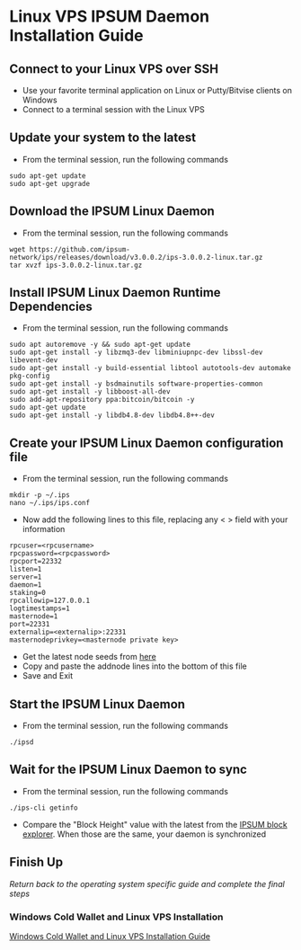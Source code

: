 # Linux VPS IPSUM Daemon Installation Guide

## Connect to your Linux VPS over SSH

  * Use your favorite terminal application on Linux or Putty/Bitvise clients on Windows
  * Connect to a terminal session with the Linux VPS
  
## Update your system to the latest

  * From the terminal session, run the following commands
  ```
  sudo apt-get update
  sudo apt-get upgrade
  ```
  
## Download the IPSUM Linux Daemon

  * From the terminal session, run the following commands
  ```
  wget https://github.com/ipsum-network/ips/releases/download/v3.0.0.2/ips-3.0.0.2-linux.tar.gz
  tar xvzf ips-3.0.0.2-linux.tar.gz
  ```
  
## Install IPSUM Linux Daemon Runtime Dependencies

  * From the terminal session, run the following commands
  ```
  sudo apt autoremove -y && sudo apt-get update
  sudo apt-get install -y libzmq3-dev libminiupnpc-dev libssl-dev libevent-dev
  sudo apt-get install -y build-essential libtool autotools-dev automake pkg-config
  sudo apt-get install -y bsdmainutils software-properties-common
  sudo apt-get install -y libboost-all-dev
  sudo add-apt-repository ppa:bitcoin/bitcoin -y
  sudo apt-get update
  sudo apt-get install -y libdb4.8-dev libdb4.8++-dev
  ```
  
## Create your IPSUM Linux Daemon configuration file

* From the terminal session, run the following commands
```
mkdir -p ~/.ips
nano ~/.ips/ips.conf
```

* Now add the following lines to this file, replacing any < > field with your information
```
rpcuser=<rpcusername>
rpcpassword=<rpcpassword>
rpcport=22332
listen=1
server=1
daemon=1
staking=0
rpcallowip=127.0.0.1
logtimestamps=1
masternode=1
port=22331
externalip=<externalip>:22331
masternodeprivkey=<masternode private key>
```

* Get the latest node seeds from [here](https://github.com/ipsum-network/seeds/blob/master/README.md)
* Copy and paste the addnode lines into the bottom of this file
* Save and Exit

## Start the IPSUM Linux Daemon

* From the terminal session, run the following commands
```
./ipsd
```

## Wait for the IPSUM Linux Daemon to sync

* From the terminal session, run the following commands
```
./ips-cli getinfo
```
* Compare the "Block Height" value with the latest from the [IPSUM block explorer](https://explorer.ipsum.network/). When those are the same, your daemon is synchronized 


## Finish Up
*Return back to the operating system specific guide and complete the final steps*

### Windows Cold Wallet and Linux VPS Installation

[Windows Cold Wallet and Linux VPS Installation Guide](WINDOWS.md)


